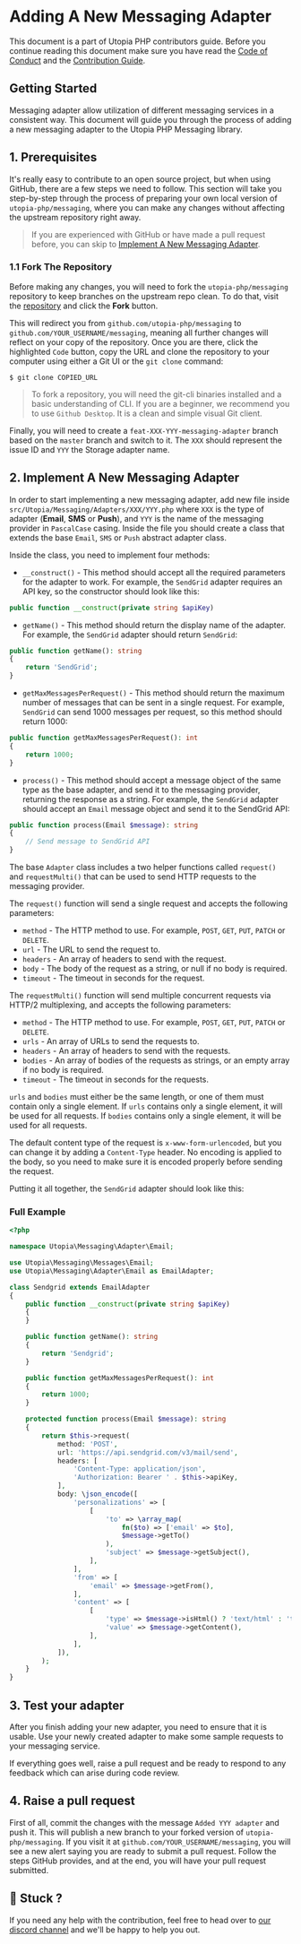 # Adding A New Messaging Adapter

This document is a part of Utopia PHP contributors guide. Before you continue reading this document make sure you have read the [Code of Conduct](../CODE_OF_CONDUCT.md) and the [Contribution Guide](../CONTRIBUTING.md).

## Getting Started

Messaging adapter allow utilization of different messaging services in a consistent way. This document will guide you through the process of adding a new messaging adapter to the Utopia PHP Messaging library.

## 1. Prerequisites

It's really easy to contribute to an open source project, but when using GitHub, there are a few steps we need to follow. This section will take you step-by-step through the process of preparing your own local version of `utopia-php/messaging`, where you can make any changes without affecting the upstream repository right away.

> If you are experienced with GitHub or have made a pull request before, you can skip to [Implement A New Messaging Adapter](#2-implement-new-messaging-adapter).

###  1.1 Fork The Repository

Before making any changes, you will need to fork the `utopia-php/messaging` repository to keep branches on the upstream repo clean. To do that, visit the [repository](https://github.com/utopia-php/messaging) and click the **Fork** button.

This will redirect you from `github.com/utopia-php/messaging` to `github.com/YOUR_USERNAME/messaging`, meaning all further changes will reflect on your copy of the repository. Once you are there, click the highlighted `Code` button, copy the URL and clone the repository to your computer using either a Git UI or the `git clone` command:

```shell
$ git clone COPIED_URL
```

> To fork a repository, you will need the git-cli binaries installed and a basic understanding of CLI. If you are a beginner, we recommend you to use `Github Desktop`. It is a clean and simple visual Git client.

Finally, you will need to create a `feat-XXX-YYY-messaging-adapter` branch based on the `master` branch and switch to it. The `XXX` should represent the issue ID and `YYY` the Storage adapter name.

## 2. Implement A New Messaging Adapter

In order to start implementing a new messaging adapter, add new file inside `src/Utopia/Messaging/Adapters/XXX/YYY.php` where `XXX` is the type of adapter (**Email**, **SMS** or **Push**), and `YYY` is the name of the messaging provider in `PascalCase` casing. Inside the file you should create a class that extends the base `Email`, `SMS` or `Push` abstract adapter class.

Inside the class, you need to implement four methods:

- `__construct()` - This method should accept all the required parameters for the adapter to work. For example, the `SendGrid` adapter requires an API key, so the constructor should look like this:

```php
public function __construct(private string $apiKey)
```

- `getName()` - This method should return the display name of the adapter. For example, the `SendGrid` adapter should return `SendGrid`:

```php
public function getName(): string
{
    return 'SendGrid';
}
```

- `getMaxMessagesPerRequest()` - This method should return the maximum number of messages that can be sent in a single request. For example, `SendGrid` can send 1000 messages per request, so this method should return 1000:

```php
public function getMaxMessagesPerRequest(): int
{
    return 1000;
}
```

- `process()` - This method should accept a message object of the same type as the base adapter, and send it to the messaging provider, returning the response as a string. For example, the `SendGrid` adapter should accept an `Email` message object and send it to the SendGrid API:

```php
public function process(Email $message): string
{
    // Send message to SendGrid API
}
```

The base `Adapter` class includes a two helper functions called `request()` and `requestMulti()` that can be used to send HTTP requests to the messaging provider.

The `request()` function will send a single request and accepts the following parameters:

- `method` - The HTTP method to use. For example, `POST`, `GET`, `PUT`, `PATCH` or `DELETE`.
- `url` - The URL to send the request to.
- `headers` - An array of headers to send with the request.
- `body` - The body of the request as a string, or null if no body is required.
- `timeout` - The timeout in seconds for the request.

The `requestMulti()` function will send multiple concurrent requests via HTTP/2 multiplexing, and accepts the following parameters:

- `method` - The HTTP method to use. For example, `POST`, `GET`, `PUT`, `PATCH` or `DELETE`.
- `urls` - An array of URLs to send the requests to.
- `headers` - An array of headers to send with the requests.
- `bodies` - An array of bodies of the requests as strings, or an empty array if no body is required.
- `timeout` - The timeout in seconds for the requests.

`urls` and `bodies` must either be the same length, or one of them must contain only a single element. If `urls` contains only a single element, it will be used for all requests. If `bodies` contains only a single element, it will be used for all requests.

The default content type of the request is `x-www-form-urlencoded`, but you can change it by adding a `Content-Type` header. No encoding is applied to the body, so you need to make sure it is encoded properly before sending the request.

Putting it all together, the `SendGrid` adapter should look like this:

### Full Example

```php
<?php

namespace Utopia\Messaging\Adapter\Email;

use Utopia\Messaging\Messages\Email;
use Utopia\Messaging\Adapter\Email as EmailAdapter;

class Sendgrid extends EmailAdapter
{
    public function __construct(private string $apiKey) 
    {
    }

    public function getName(): string
    {
        return 'Sendgrid';
    }

    public function getMaxMessagesPerRequest(): int
    {
        return 1000;
    }

    protected function process(Email $message): string
    {
        return $this->request(
            method: 'POST',
            url: 'https://api.sendgrid.com/v3/mail/send',
            headers: [
                'Content-Type: application/json',
                'Authorization: Bearer ' . $this->apiKey,
            ],
            body: \json_encode([
                'personalizations' => [
                    [
                        'to' => \array_map(
                            fn($to) => ['email' => $to],
                            $message->getTo()
                        ),
                        'subject' => $message->getSubject(),
                    ],
                ],
                'from' => [
                    'email' => $message->getFrom(),
                ],
                'content' => [
                    [
                        'type' => $message->isHtml() ? 'text/html' : 'text/plain',
                        'value' => $message->getContent(),
                    ],
                ],
            ]),
        );
    }
}
```

## 3. Test your adapter

After you finish adding your new adapter, you need to ensure that it is usable. Use your newly created adapter to make some sample requests to your messaging service.

If everything goes well, raise a pull request and be ready to respond to any feedback which can arise during code review.

## 4. Raise a pull request

First of all, commit the changes with the message `Added YYY adapter` and push it. This will publish a new branch to your forked version of `utopia-php/messaging`. If you visit it at `github.com/YOUR_USERNAME/messaging`, you will see a new alert saying you are ready to submit a pull request. Follow the steps GitHub provides, and at the end, you will have your pull request submitted.

## 🤕 Stuck ?
If you need any help with the contribution, feel free to head over to [our discord channel](https://appwrite.io/discord) and we'll be happy to help you out.
